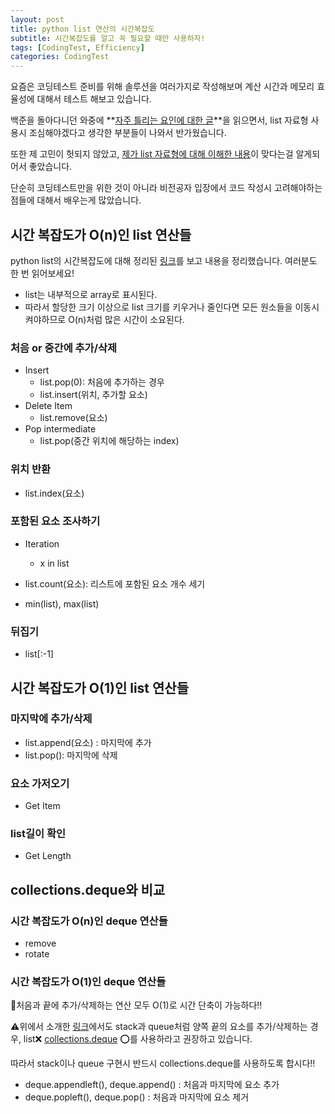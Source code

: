 ```yaml
---
layout: post
title: python list 연산의 시간복잡도
subtitle: 시간복잡도를 알고 꼭 필요할 때만 사용하자!
tags: [CodingTest, Efficiency]
categories: CodingTest
---
```


요즘은 코딩테스트 준비를 위해 솔루션을 여러가지로 작성해보며 계산 시간과 메모리 효율성에 대해서 테스트 해보고 있습니다.

백준을 돌아다니던 와중에 **[자주 틀리는 요인에 대한 글][1]**을 읽으면서, list 자료형 사용시 조심해야겠다고 생각한 부분들이 나와서 반가웠습니다.

또한 제 고민이 헛되지 않았고, [제가 list 자료형에 대해 이해한 내용][3]이 맞다는걸 알게되어서 좋았습니다.

단순히 코딩테스트만을 위한 것이 아니라 비전공자 입장에서 코드 작성시 고려해야하는 점들에 대해서 배우는게 많았습니다.

## 시간 복잡도가 O(n)인 list 연산들

python list의 시간복잡도에 대해 정리된 [링크][2]를 보고 내용을 정리했습니다. 여러분도 한 번 읽어보세요!

* list는 내부적으로 array로 표시된다.
* 따라서 할당한 크기 이상으로 list 크기를 키우거나 줄인다면 모든 원소들을 이동시켜야하므로 O(n)처럼 많은 시간이 소요된다.

### 처음 or 중간에 추가/삭제

* Insert
  * list.pop(0): 처음에 추가하는 경우
  * list.insert(위치, 추가할 요소) 
* Delete Item
  * list.remove(요소)
* Pop intermediate
  * list.pop(중간 위치에 해당하는 index)

### 위치 반환

* list.index(요소)

### 포함된 요소 조사하기

* Iteration
  * x in list

* list.count(요소): 리스트에 포함된 요소 개수 세기
* min(list), max(list)

### 뒤집기

* list[:-1]



## 시간 복잡도가 O(1)인 list 연산들

### 마지막에 추가/삭제

* list.append(요소) : 마지막에 추가
* list.pop(): 마지막에 삭제

### 요소 가저오기

* Get Item

### list길이 확인

* Get Length



## collections.deque와 비교

### 시간 복잡도가 O(n)인 deque 연산들

* remove
* rotate

### 시간 복잡도가 O(1)인 deque 연산들

🌟처음과 끝에 추가/삭제하는 연산 모두 O(1)로 시간 단축이 가능하다‼️

⚠️위에서 소개한 [링크][2]에서도 stack과 queue처럼 양쪽 끝의 요소를 추가/삭제하는 경우, list❌ [collections.deque][4] ⭕️를 사용하라고 권장하고 있습니다.

따라서 stack이나 queue 구현시 반드시 collections.deque를 사용하도록 합시다!!

* deque.appendleft(), deque.append() : 처음과 마지막에 요소 추가
* deque.popleft(), deque.pop() : 처음과 마지막에 요소 제거





[1]: https://www.acmicpc.net/blog/view/70

[2]: https://wiki.python.org/moin/TimeComplexity
[3]: https://dasolu.github.io/basic/2021/04/14/data-structure-array-linked-list.html
[4]: https://dasolu.github.io/codingtest/2021/04/21/list-pop-vs-collections-deque.html